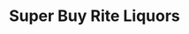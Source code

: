 ---
title: "Super Buy Rite Liquors"
url: /west-deptford/super-buy-rite-liquors/
shop: Spirituosen
---